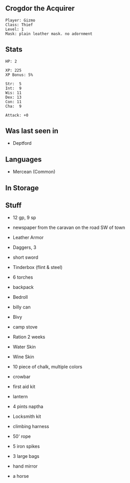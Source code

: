 
## Crogdor the Acquirer

    Player: Gizmo
    Class: Thief
    Level: 1
    Mask: plain leather mask. no adornment

## Stats

    HP: 2

    XP: 225
    XP Bonus: 5%

    Str:  5
    Int:  9
    Wis: 11
    Dex: 13
    Con: 11
    Cha:  9

    Attack: +0

## Was last seen in

- Deptford


## Languages

- Mercean (Common)

## In Storage

## Stuff

* 12 gp, 9 sp
* newspaper from the caravan on the road SW of town
* Leather Armor
* Daggers, 3
* short sword
* Tinderbox (flint & steel)
* 6 torches
* backpack
* Bedroll
* billy can
* Bivy
* camp stove
* Ration 2 weeks
* Water Skin
* Wine Skin
* 10 piece of chalk, multiple colors
* crowbar
* first aid kit
* lantern
* 4 pints naptha
* Locksmith kit
* climbing harness
* 50' rope
* 5 iron spikes
* 3 large bags
* hand mirror

* a horse

